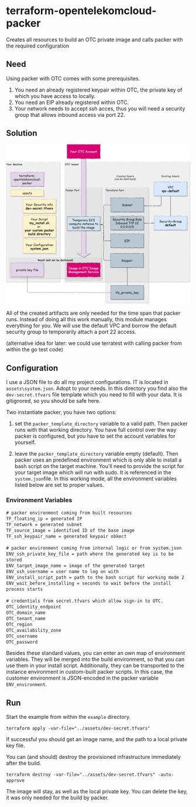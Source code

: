# terraform-opentelekomcloud-packer

Creates all resources to build an OTC private image and calls packer with the required configuration

## Need

Using packer with OTC comes with some prerequisites.

1. You need an already registered keypair within OTC, the private key of which you have access to locally.
2. You need an EIP already registered within OTC.
3. Your network needs to accept ssh acces, thus you will need a security group that allows inbound access via port 22.

## Solution 

![module-architecture](./assets/packer-otc.png)

All of the created artifacts are only needed for the time span that packer runs. Instead of doing all this work manually, this module manages everything for you. We will use the default VPC and borrow the default security group to temporarily attach a port 22 access.

(alternative idea for later: we could use terratest with calling packer from within the go test code)

## Configuration

I use a JSON file to do all my project configurations. IT is located in `assets\system.json`. Adopt to your needs. In this directory you find also the `dev-secret.tfvars` file template which you need to fill with your data. It is gitignored, so you should be safe here.

Two instantiate packer, you have two options:

1. set the `packer_template_directory` variable to a valid path. Then packer runs with that working directory. You have full control over the way packer is configured, but you have to set the account variables for yourself.

2. leave the `packer_template_directory` variable empty (default). Then packer uses an predefined environment which is only able to install a bash script on the target machine. You'll need to provide the script for your target image which will run with sudo. It is referenced in the `system.json`file. In this working mode, all the environment variables listed below are set to proper values.

### Environment Variables

```
# packer environment coming from built resources
TF_floating_ip = generated IP
TF_network = generated subnet
TF_source_image = identified ID of the base image
TF_ssh_keypair_name = generated keypair obkect

# packer environment coming from internal logic or from system.json
ENV_ssh_private_key_file = path where the generated key is to be stored
ENV_target_image_name = image of the generated target
ENV_ssh_username = user name to log on with
ENV_install_script_path = path to the bash script for working mode 2
ENV_wait_before_installing = seconds to wait before the install process starts

# credentials from secret.tfvars which allow sign-in to OTC.
OTC_identity_endpoint 
OTC_domain_name
OTC_tenant_name
OTC_region
OTC_availability_zone
OTC_username
OTC_password
```

Besides these standard values, you can enter an own map of environment variables. They will be merged into the build environment, so that you can use them in your install script. Additionally, they can be transported to the instance environment in custom-built packer scripts. In this case, the customer environment is JSON-encoded in the packer variable `ENV_environment`.

## Run

Start the example from within the `example` directory. 

```
terraform apply -var-file="../assets/dev-secret.tfvars"
```

If successful you should get an image name, and the path to a local private key file. 

You can (and should) destroy the provisioned infrastructure immediately after the build. 

```
terraform destroy -var-file="../assets/dev-secret.tfvars" -auto-approve
```

The image will stay, as well as the local private key. You can delete the key, it was only needed for the build by packer.